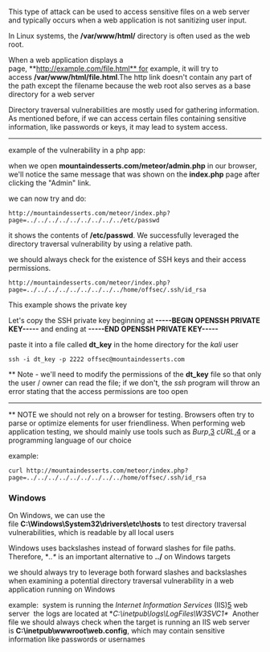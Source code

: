 
This type of attack can be used to access sensitive files on a web server and typically occurs when a web application is not sanitizing user input.

In Linux systems, the **/var/www/html/** directory is often used as the web root. 

When a web application displays a page, **http://example.com/file.html** for example, it will try to access **/var/www/html/file.html**.The http link doesn't contain any part of the path except the filename because the web root also serves as a base directory for a web server

Directory traversal vulnerabilities are mostly used for gathering information. As mentioned before, if we can access certain files containing sensitive information, like passwords or keys, it may lead to system access.

---
example of the vulnerability in a php app:

when we open **mountaindesserts.com/meteor/admin.php** in our browser, we'll notice the same message that was shown on the **index.php** page after clicking the "Admin" link.

we can now try and do:
```
http://mountaindesserts.com/meteor/index.php?page=../../../../../../../../../etc/passwd
```

it shows the contents of **/etc/passwd**. We successfully leveraged the directory traversal vulnerability by using a relative path.

we should always check for the existence of SSH keys and their access permissions.

```
http://mountaindesserts.com/meteor/index.php?page=../../../../../../../../../home/offsec/.ssh/id_rsa
```

This example shows the private key

Let's copy the SSH private key beginning at **-----BEGIN OPENSSH PRIVATE KEY-----** and ending at **-----END OPENSSH PRIVATE KEY-----**

paste it into a file called **dt_key** in the home directory for the _kali_ user

```
ssh -i dt_key -p 2222 offsec@mountaindesserts.com
```

** Note - we'll need to modify the permissions of the **dt_key** file so that only the user / owner can read the file; if we don't, the _ssh_ program will throw an error stating that the access permissions are too open

---

** NOTE we should not rely on a browser for testing. Browsers often try to parse or optimize elements for user friendliness. When performing web application testing, we should mainly use tools such as _Burp_,[3](https://portal.offsec.com/courses/pen-200-44065/learning/common-web-application-attacks-44643/directory-traversal-44690/identifying-and-exploiting-directory-traversals-44650#fn-local_id_225-3) _cURL_,[4](https://portal.offsec.com/courses/pen-200-44065/learning/common-web-application-attacks-44643/directory-traversal-44690/identifying-and-exploiting-directory-traversals-44650#fn-local_id_225-4) or a programming language of our choice

example:
```
curl http://mountaindesserts.com/meteor/index.php?page=../../../../../../../../../home/offsec/.ssh/id_rsa
```

### Windows

On Windows, we can use the file **C:\Windows\System32\drivers\etc\hosts** to test directory traversal vulnerabilities, which is readable by all local users

Windows uses backslashes instead of forward slashes for file paths. Therefore, **..\** is an important alternative to **../** on Windows targets

we should always try to leverage both forward slashes and backslashes when examining a potential directory traversal vulnerability in a web application running on Windows

example:
 system is running the _Internet Information Services_ (IIS)[5](https://portal.offsec.com/courses/pen-200-44065/learning/common-web-application-attacks-44643/directory-traversal-44690/identifying-and-exploiting-directory-traversals-44650#fn-local_id_225-5) web server
 the logs are located at **C:\inetpub\logs\LogFiles\W3SVC1\**
 Another file we should always check when the target is running an IIS web server is **C:\inetpub\wwwroot\web.config**, which may contain sensitive information like passwords or usernames
